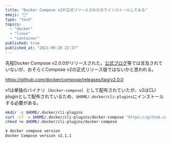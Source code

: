 ```yaml
---
title: "Docker Compose v2が正式リリースされたのでインストールしてみる"
emoji: "🐳"
type: "tech"
topics:
  - "docker"
  - "linux"
  - "container"
published: true
published_at: "2021-09-28 22:37"
---
```


先程Docker Compose v2.0.0がリリースされた。[公式ブログ](https://www.docker.com/blog/)等では言及されていないが、おそらくCompose v2の正式リリース版ではないかと思われる。

https://github.com/docker/compose/releases/tag/v2.0.0

v1は単独のバイナリ（`docker-compose`）として配布されていたが、v2はCLI pluginとして配布されているため、`$HOME/.docker/cli-plugins`にインストールする必要がある。

```sh
mkdir -p $HOME/.docker/cli-plugins
curl -Lf -o $HOME/.docker/cli-plugins/docker-compose "https://github.com/docker/compose/releases/download/v2.1.1/docker-compose-linux-x86_64"
chmod +x $HOME/.docker/cli-plugins/docker-compose
```

```sh
$ docker compose version
Docker Compose version v2.1.1
```
